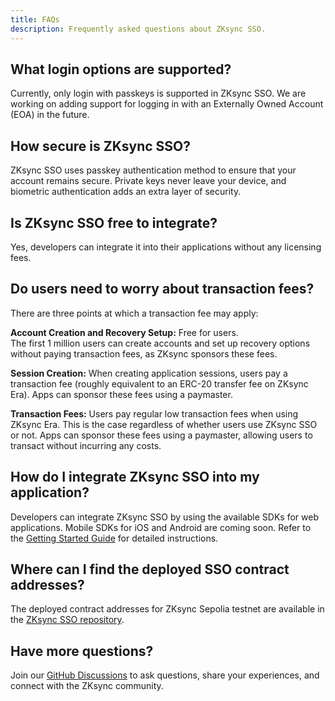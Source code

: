 ```yaml
---
title: FAQs
description: Frequently asked questions about ZKsync SSO.
---
```


## What login options are supported?

Currently, only login with passkeys is supported in ZKsync SSO.
We are working on adding support for logging in with an Externally Owned Account (EOA) in the future.

## How secure is ZKsync SSO?

ZKsync SSO uses passkey authentication method to ensure that your account remains secure.
Private keys never leave your device, and biometric authentication adds an extra layer of security.

## Is ZKsync SSO free to integrate?

Yes, developers can integrate it into their applications without any licensing fees.

## Do users need to worry about transaction fees?

There are three points at which a transaction fee may apply:

**Account Creation and Recovery Setup:** Free for users.<br>
The first 1 million users can create accounts and set up recovery options without paying transaction fees, as ZKsync sponsors these fees.

**Session Creation:** When creating application sessions, users pay a transaction fee (roughly equivalent to an ERC-20 transfer fee on ZKsync Era).
Apps can sponsor these fees using a paymaster.

**Transaction Fees:** Users pay regular low transaction fees when using ZKsync Era. This is the case regardless of whether users use ZKsync SSO or not.
Apps can sponsor these fees using a paymaster, allowing users to transact without incurring any costs.

## How do I integrate ZKsync SSO into my application?

Developers can integrate ZKsync SSO by using the available SDKs for web applications. Mobile SDKs for iOS and Android are coming soon.
Refer to the [Getting Started Guide](/zksync-era/unique-features/zksync-sso/getting-started) for detailed instructions.

## Where can I find the deployed SSO contract addresses?

The deployed contract addresses for ZKsync Sepolia testnet are available in the [ZKsync SSO repository](https://github.com/matter-labs/zksync-sso/blob/main/packages/auth-server/stores/era-sepolia.json).

## Have more questions?

Join our [GitHub Discussions](%%zk_git_repo_zksync-developers%%/discussions/)
to ask questions, share your experiences, and connect with the ZKsync community.
